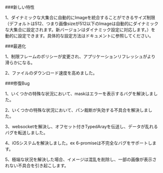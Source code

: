 ###新しい特性

1、ダイナミックな大集合に自動的にImageを統合することができるサイズ制限（デフォルトは512、つまり画像sizeが512以下のImageは自動的にダイナミックな大集合に設定されます。新バージョンはダイナミック設定に対応します。）を動的に設定できます。具体的な設定方法はドキュメントに参照してください。

###最適化

1、制限フレームのポリシーが変更され、アプリケーションリフレッシュがより滑らかになる。

2、ファイルのダウンロード速度を高めました。

###修復Bug

1、いくつかの特殊な状況において、maskはエラーを表示するバグを解決しました。

2、いくつかの特殊な状況において、パン裁断が失効する不具合を解決しました。

3、websocketを解決し、オフセット付きTypedArayを伝送し、データが乱れるバグを転送しました。

4、iOSシステムを解決しました。ex 6-promiseは不完全なバグをサポートします。

5、極端な状況を解決した場合、イメージは混乱を削除し、一部の画像が表示されない不具合を引き起こします。

